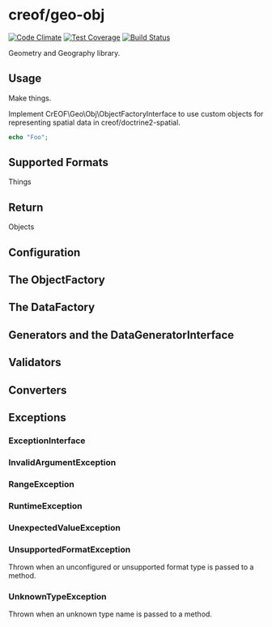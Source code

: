 # creof/geo-obj

[![Code Climate](https://codeclimate.com/github/creof/geo-obj/badges/gpa.svg)](https://codeclimate.com/github/creof/geo-obj)
[![Test Coverage](https://codeclimate.com/github/creof/geo-obj/badges/coverage.svg)](https://codeclimate.com/github/creof/geo-obj/coverage)
[![Build Status](https://travis-ci.org/creof/geo-obj.svg)](https://travis-ci.org/creof/geo-obj)

Geometry and Geography library.

## Usage
Make things.

Implement CrEOF\Geo\Obj\ObjectFactoryInterface to use custom objects for representing spatial data in creof/doctrine2-spatial.

```php
echo "Foo";
```

## Supported Formats
Things

## Return

Objects

## Configuration

## The ObjectFactory

## The DataFactory

## Generators and the DataGeneratorInterface

## Validators

## Converters

## Exceptions

### ExceptionInterface
### InvalidArgumentException
### RangeException
### RuntimeException
### UnexpectedValueException

### UnsupportedFormatException
Thrown when an unconfigured or unsupported format type is passed to a method.

### UnknownTypeException
Thrown when an unknown type name is passed to a method.
